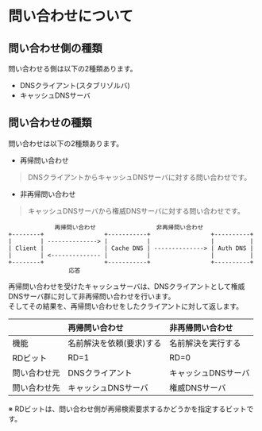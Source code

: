 # 問い合わせについて
## 問い合わせ側の種類
問い合わせる側は以下の2種類あります。
- DNSクライアント(スタブリゾルバ)
- キャッシュDNSサーバ

## 問い合わせの種類
問い合わせは以下の2種類あります。
- 再帰問い合わせ  
> DNSクライアントからキャッシュDNSサーバに対する問い合わせです。
- 非再帰問い合わせ  
> キャッシュDNSサーバから権威DNSサーバに対する問い合わせです。

```
             再帰問い合わせ                 非再帰問い合わせ
+--------+                 +-----------+                 +----------+
|        | --------------> |           |                 |          |
| Client |                 | Cache DNS | --------------> | Auth DNS |
|        | <-------------- |           |                 |          |
+--------+                 +-----------+                 +----------+
                 応答
```
再帰問い合わせを受けたキャッシュサーバは、DNSクライアントとして権威DNSサーバ群に対して非再帰問い合わせを行います。  
そしてその結果を、再帰問い合わせをしたクライアントに対して返します。

||再帰問い合わせ|非再帰問い合わせ|
|:---|:---|:---|
|機能|名前解決を依頼(要求)する|名前解決を実行する|
|RDビット|RD=1|RD=0|
|問い合わせ元|DNSクライアント|キャッシュDNSサーバ|
|問い合わせ先|キャッシュDNSサーバ|権威DNSサーバ|

※ RDビットは、問い合わせ側が再帰検索要求するかどうかを指定するビットです。
